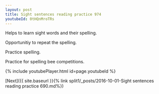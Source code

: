 ```yaml
---
layout: post
title: Sight sentences reading practice 974
youtubeId: 0tHQnMroTRs
---
```

 
 
Helps to learn sight words and their spelling.

Opportunitiy to repeat the spelling. 

Practice spelling. 
 
Practice for spelling bee competitions. 
 
{% include youtubePlayer.html id=page.youtubeId %}
 
 

[Next]({{ site.baseurl }}{% link  split1/_posts/2016-10-01-Sight sentences reading practice 690.md%})
 
